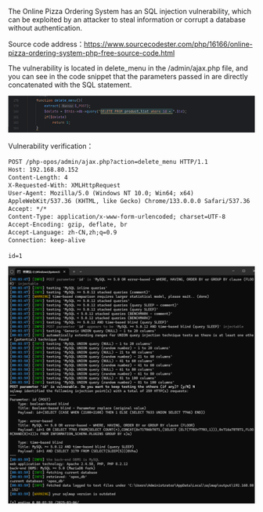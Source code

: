 

The Online Pizza Ordering System has an SQL injection vulnerability, which can be exploited by an attacker to steal information or corrupt a database without authentication.



Source code address：https://www.sourcecodester.com/php/16166/online-pizza-ordering-system-php-free-source-code.html



The vulnerability is located in delete_menu in the /admin/ajax.php file, and you can see in the code snippet that the parameters passed in are directly concatenated with the SQL statement.

![image-20250326231321385](images/image-20250326231321385.png)



Vulnerability verification：

```
POST /php-opos/admin/ajax.php?action=delete_menu HTTP/1.1
Host: 192.168.80.152
Content-Length: 4
X-Requested-With: XMLHttpRequest
User-Agent: Mozilla/5.0 (Windows NT 10.0; Win64; x64) AppleWebKit/537.36 (KHTML, like Gecko) Chrome/133.0.0.0 Safari/537.36
Accept: */*
Content-Type: application/x-www-form-urlencoded; charset=UTF-8
Accept-Encoding: gzip, deflate, br
Accept-Language: zh-CN,zh;q=0.9
Connection: keep-alive

id=1
```

 ![image-20250326231257960](images/image-20250326231257960.png)




































